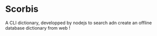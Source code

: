 

# Scorbis

A CLI dictionary, developped by nodejs to search adn create an offline database dictionary from web !


